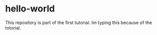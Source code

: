 # hello-world
This repository is part of the first tutorial.
Im typing this because of the totorial.
